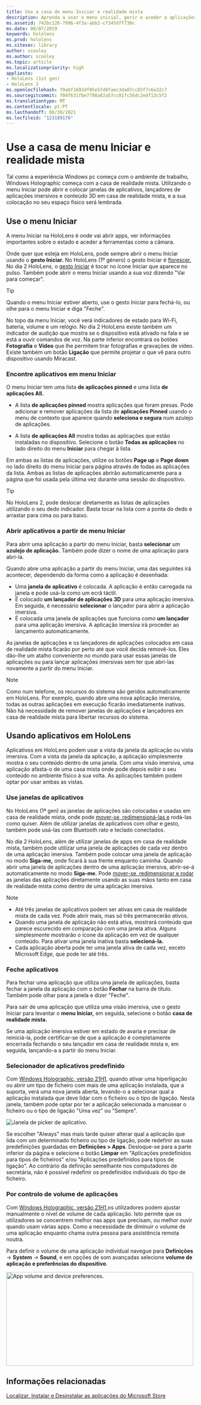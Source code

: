 ```yaml
---
title: Use a casa de menu Iniciar e realidade mista
description: Aprenda a usar o menu inicial, gerir e aceder a aplicações, e navegar na casa de realidade mista em HoloLens dispositivos.
ms.assetid: 742bc126-7996-4f3a-abb2-cf345dff730c
ms.date: 08/07/2019
keywords: hololens
ms.prod: hololens
ms.sitesec: library
author: scooley
ms.author: scooley
ms.topic: article
ms.localizationpriority: high
appliesto:
- HoloLens (1st gen)
- HoloLens 2
ms.openlocfilehash: f9a6f1692df05e5fd8faec3da07cc85f7c6a32c7
ms.sourcegitcommit: f04f631fbe7798a82a57cc01fc56dc2edf13c5f2
ms.translationtype: MT
ms.contentlocale: pt-PT
ms.lasthandoff: 08/30/2021
ms.locfileid: "123189176"
---
```

# <a name="use-the-start-menu-and-mixed-reality-home"></a>Use a casa de menu Iniciar e realidade mista

Tal como a experiência Windows pc começa com o ambiente de trabalho, Windows Holographic começa com a casa de realidade mista.  Utilizando o menu Iniciar pode abrir e colocar janelas de aplicativos, lançadores de aplicações imersivos e conteúdo 3D em casa de realidade mista, e a sua colocação no seu espaço físico será lembrada.

## <a name="use-the-start-menu"></a>Use o menu Iniciar

A menu Iniciar na HoloLens é onde vai abrir apps, ver informações importantes sobre o estado e aceder a ferramentas como a câmara.

Onde quer que esteja em HoloLens, pode sempre abrir o menu Iniciar usando o **gesto Iniciar.**  No HoloLens (1º género) o gesto Iniciar é [florescer.](https://support.microsoft.com/help/12644/hololens-use-gestures) No dia 2 HoloLens, o [gesto Iniciar](hololens2-basic-usage.md#start-gesture) é tocar no ícone Iniciar que aparece no pulso.  Também pode abrir o menu Iniciar usando a sua voz dizendo "Vai para começar".

> [!TIP]
> Quando o menu Iniciar estiver aberto, use o gesto Iniciar para fechá-lo, ou olhe para o menu Iniciar e diga "Feche".

No topo da menu Iniciar, você verá indicadores de estado para Wi-Fi, bateria, volume e um relógio. No dia 2 HoloLens existe também um indicador de audição que mostra se o dispositivo está ativado na fala e se está a ouvir comandos de voz. Na parte inferior encontrará os botões **Fotografia** e **Vídeo** que lhe permitem tirar fotografias e gravações de vídeo.  Existe também um botão **Ligação** que permite projetar o que vê para outro dispositivo usando Miracast.

### <a name="find-apps-on-start-menu"></a>Encontre aplicativos em menu Iniciar

O menu Iniciar tem uma lista **de aplicações pinned** e uma lista **de aplicações All.**

- A lista **de aplicações pinned** mostra aplicações que foram presas. Pode adicionar e remover aplicações da lista de **aplicações Pinned** usando o menu de contexto que aparece quando **seleciona e segura** num azulejo de aplicações.

- A lista **de aplicações All** mostra todas as aplicações que estão instaladas no dispositivo.  Selecione o botão **Todas as aplicações** no lado direito do menu **Iniciar** para chegar à lista.

Em ambas as listas de aplicações, utilize os botões **Page up** e **Page down** no lado direito do menu Iniciar para página através de todas as aplicações da lista.  Ambas as listas de aplicações abrirão automaticamente para a página que foi usada pela última vez durante uma sessão do dispositivo.

> [!TIP]
> No HoloLens 2, pode deslocar diretamente as listas de aplicações utilizando o seu dedo indicador. Basta tocar na lista com a ponta do dedo e arrastar para cima ou para baixo.

### <a name="open-apps-from-start-menu"></a>Abrir aplicativos a partir de menu Iniciar

Para abrir uma aplicação a partir do menu Iniciar, basta **selecionar** um **azulejo de aplicação.** Também pode dizer o nome de uma aplicação para abri-la.

Quando abre uma aplicação a partir do menu Iniciar, uma das seguintes irá acontecer, dependendo da forma como a aplicação é desenhada:

- Uma **janela de aplicativo** é colocada. A aplicação é então carregada na janela e pode usá-la como um ecrã táctil.
- É colocado **um lançador de aplicações 3D** para uma aplicação imersiva. Em seguida, é necessário **selecionar** o lançador para abrir a aplicação imersiva.
- É colocada uma janela de aplicações que funciona como **um lançador** para uma aplicação imersiva. A aplicação imersiva irá proceder ao lançamento automaticamente.

As janelas de aplicações e os lançadores de aplicações colocados em casa de realidade mista ficarão por perto até que você decida removê-los.  Eles dão-lhe um atalho conveniente no mundo para usar essas janelas de aplicações ou para lançar aplicações imersivas sem ter que abri-las novamente a partir do menu Iniciar. 

> [!NOTE]
>Como num telefone, os recursos do sistema são geridos automaticamente em HoloLens.  Por exemplo, quando abre uma nova aplicação imersiva, todas as outras aplicações em execução ficarão imediatamente inativas. Não há necessidade de remover janelas de aplicações e lançadores em casa de realidade mista para libertar recursos do sistema. 

## <a name="using-apps-on-hololens"></a>Usando aplicativos em HoloLens

Aplicativos em HoloLens podem usar a vista da janela da aplicação ou vista imersiva. Com a vista da janela da aplicação, a aplicação simplesmente mostra o seu conteúdo dentro de uma janela. Com uma visão imersiva, uma aplicação afasta-o de uma casa mista onde pode depois exibir o seu conteúdo no ambiente físico à sua volta. As aplicações também podem optar por usar ambas as vistas.

### <a name="use-app-windows"></a>Use janelas de aplicativos

No HoloLens (1ª gen) as janelas de aplicações são colocadas e usadas em casa de realidade mista, onde pode [mover-se, redimensioná-las e](hololens1-basic-usage.md#move-resize-and-rotate-apps) rodá-las como quiser. Além de utilizar janelas de aplicativos com olhar e gesto, também pode usá-las com Bluetooth rato e teclado conectados.

No dia 2 HoloLens, além de utilizar janelas de apps em casa de realidade mista, também pode utilizar uma janela de aplicações de cada vez dentro de uma aplicação imersiva. Também pode colocar uma janela de aplicação no modo **Siga-me,** onde ficará à sua frente enquanto caminha. Quando abrir uma janela de aplicações dentro de uma aplicação imersiva, abrir-se-á automaticamente no modo **Siga-me.** Pode [mover-se, redimensionar e rodar](hololens2-basic-usage.md#move-resize-and-rotate-holograms) as janelas das aplicações diretamente usando as suas mãos tanto em casa de realidade mista como dentro de uma aplicação imersiva.

> [!NOTE]
>
> - Até três janelas de aplicativos podem ser ativas em casa de realidade mista de cada vez. Pode abrir mais, mas só três permanecerão ativos.
> - Quando uma janela de aplicação não está ativa, mostrará conteúdo que parece escurecido em comparação com uma janela ativa.  Alguns simplesmente mostrarão o ícone da aplicação em vez de qualquer conteúdo.  Para ativar uma janela inativa basta **selecioná-la.**
> - Cada aplicação aberta pode ter uma janela ativa de cada vez, exceto Microsoft Edge, que pode ter até três.

### <a name="close-apps"></a>Feche aplicativos

Para fechar uma aplicação que utiliza uma janela de aplicações, basta fechar a janela da aplicação com o botão **Fechar** na barra de título.  Também pode olhar para a janela e dizer "Feche".

Para sair de uma aplicação que utiliza uma visão imersiva, use o gesto Iniciar para levantar o **menu Iniciar,** em seguida, selecione o botão **casa de realidade mista.**

Se uma aplicação imersiva estiver em estado de avaria e precisar de reiniciá-la, pode certificar-se de que a aplicação é completamente encerrada fechando o seu lançador em casa de realidade mista e, em seguida, lançando-a a partir do menu Iniciar.

### <a name="default-app-picker"></a>Selecionador de aplicativos predefinido

Com [Windows Holographic, versão 21H1](hololens-release-notes.md#windows-holographic-version-21h1), quando ativar uma hiperligação ou abrir um tipo de ficheiro com mais de uma aplicação instalada, que a suporta, verá uma nova janela aberta, levando-o a selecionar qual a aplicação instalada que deve lidar com o ficheiro ou o tipo de ligação. Nesta janela, também pode optar por ter a aplicação selecionada a manusear o ficheiro ou o tipo de ligação "Uma vez" ou "Sempre".

![Janela de picker de aplicativo.](images/default-app-picker.png)

Se escolher "Always" mas mais tarde quiser alterar qual a aplicação que lida com um determinado ficheiro ou tipo de ligação, pode redefinir as suas predefinições guardadas em **Definições > Apps**. Desloque-se para a parte inferior da página e selecione o botão **Limpar** em "Aplicações predefinidos para tipos de ficheiros" e/ou "Aplicações predefinidos para tipos de ligação". Ao contrário da definição semelhante nos computadores de secretária, não é possível redefinir os predefinidos individuais do tipo de ficheiro.

### <a name="per-app-volume-control"></a>Por controlo de volume de aplicações

Com [Windows Holographic, versão 21H1,](hololens-release-notes.md#windows-holographic-version-21h1)os utilizadores podem ajustar manualmente o nível de volume de cada aplicação. Isto permite que os utilizadores se concentrem melhor nas apps que precisam, ou melhor ouvir quando usam várias apps. Como a necessidade de diminuir o volume de uma aplicação enquanto chama outra pessoa para assistência remota noutra.

Para definir o volume de uma aplicação individual navegue para **Definições**  ->  **System**  ->  **Sound**, e em opções de som avançadas selecione **volume de aplicação e preferências do dispositivo**.

 <img alt="App volume and device preferences." src="./images/volume-per-app.jpg" width="500" height="250" />

## <a name="related-info"></a>Informações relacionadas

[Localizar, Instalar e Desinstalar as aplicações do Microsoft Store](holographic-store-apps.md)
